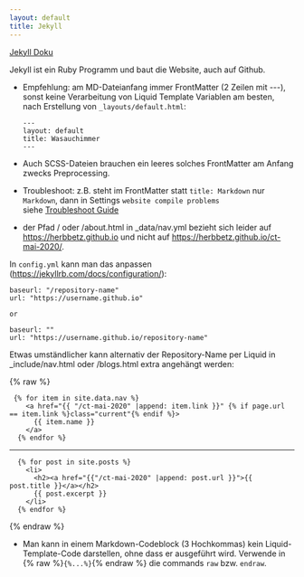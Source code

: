```yaml
---
layout: default
title: Jekyll
---
```

[Jekyll Doku](https://jekyllrb.com/docs/)

Jekyll ist ein Ruby Programm und baut die Website, auch auf Github.

+ Empfehlung: am MD-Dateianfang immer FrontMatter (2 Zeilen mit ---), sonst keine Verarbeitung von Liquid Template Variablen 
  am besten, nach Erstellung von `_layouts/default.html`:
  ```
  ---
  layout: default
  title: Wasauchimmer
  ---
  ```
+ Auch SCSS-Dateien brauchen ein leeres solches FrontMatter am Anfang zwecks Preprocessing.

+ Troubleshoot: 
  z.B. steht im FrontMatter statt `title: Markdown` nur `Markdown`, dann in Settings `website compile problems`   
  siehe [Troubleshoot Guide](https://help.github.com/en/github/working-with-github-pages/troubleshooting-jekyll-build-errors-for-github-pages-sites#troubleshooting-build-errors)
  
+ der Pfad / oder /about.html in _data/nav.yml bezieht sich leider auf https://herbbetz.github.io und nicht auf https://herbbetz.github.io/ct-mai-2020/. 

In `config.yml` kann man das anpassen (https://jekyllrb.com/docs/configuration/):
```
baseurl: "/repository-name"
url: "https://username.github.io"

or

baseurl: ""
url: "https://username.github.io/repository-name"
```

Etwas umständlicher kann alternativ der Repository-Name per Liquid in _include/nav.html oder /blogs.html extra angehängt werden:

{% raw %}

```
 {% for item in site.data.nav %} 
    <a href="{{ "/ct-mai-2020" |append: item.link }}" {% if page.url == item.link %}class="current"{% endif %}>
      {{ item.name }}
    </a>
  {% endfor %}
```

---------------

```
  {% for post in site.posts %}
    <li>
      <h2><a href="{{"/ct-mai-2020" |append: post.url }}">{{ post.title }}</a></h2>
      {{ post.excerpt }}
    </li>
  {% endfor %}
```

{% endraw %}

+ Man kann in einem Markdown-Codeblock (3 Hochkommas) kein Liquid-Template-Code darstellen, ohne dass er ausgeführt wird. Verwende in {% raw %}`{%...%}`{% endraw %} die commands `raw` bzw. `endraw`. 
